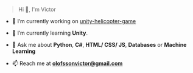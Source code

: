 >Hi 👋, I'm Victor

- 🔭 I’m currently working on [unity-helicopter-game](https://github.com/VictorOlof/Unity-Helicopter)

- 🌱 I’m currently learning **Unity**.

- 💬 Ask me about **Python**, **C#**, **HTML/ CSS/ JS**, **Databases** or **Machine Learning**

- 📫 Reach me at **olofssonvictor@gmail.com**
